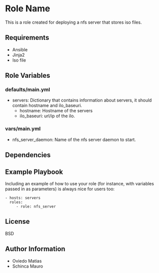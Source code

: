 Role Name
=========

This is a role created for deploying a nfs server that stores iso files.

Requirements
------------

* Ansible
* Jinja2
* Iso file

Role Variables
--------------

### defaults/main.yml

* servers: Dictionary that contains information about servers, it should contain hostname and ilo_baseuri.
  * hostname: Hostname of the servers
  * ilo_baseuri: url/ip of the ilo.

### vars/main.yml

* nfs_server_daemon: Name of the nfs server daemon to start.

Dependencies
------------

Example Playbook
----------------

Including an example of how to use your role (for instance, with variables passed in as parameters) is always nice for users too:

    - hosts: servers
      roles:
         - role: nfs_server

License
-------

BSD

Author Information
------------------

* Oviedo Matias
* Schinca Mauro
